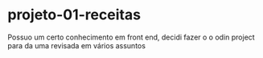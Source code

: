 # projeto-01-receitas

Possuo um certo conhecimento em front end, decidi fazer o o odin project para da uma revisada em vários assuntos
